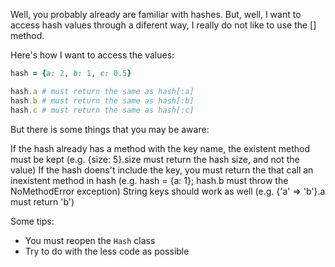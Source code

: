 Well, you probably already are familiar with hashes. But, well, I want to access hash values through a diferent way, I really do not like to use the [] method.

Here's how I want to access the values:
```ruby
hash = {a: 2, b: 1, c: 0.5}

hash.a # must return the same as hash[:a]
hash.b # must return the same as hash[:b]
hash.c # must return the same as hash[:c]
```
But there is some things that you may be aware:

If the hash already has a method with the key name, the existent method must be kept (e.g. {size: 5}.size must return the hash size, and not the value)
If the hash doens't include the key, you must return the that call an inexistent method in hash (e.g. hash = {a: 1}; hash.b must throw the NoMethodError exception)
String keys should work as well (e.g. {'a' => 'b'}.a must return 'b')

Some tips:
- You must reopen the `Hash` class
- Try to do with the less code as possible
